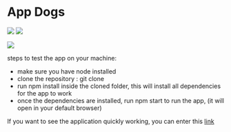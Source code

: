 # App Dogs

![](https://dsm01pap002files.storage.live.com/y4mTjj1EH6cxwCOi0ctDHvTJgEvuIdBvqcz2RqiZqTqJdG8apQkKARDO-vYvQK_KdUu7pDHoX43cPPvQKG-_Ts-gZ5MwVdceimuCnwnSWhhF0Ze7mQQdf1fQa1irdp0EaB7aDP_Phrm_E_d-kKHMMd3__H7gCcwf_lNCLVvRC3nBdA955VLsqlzPMvptwf2TZKb?width=256&height=127&cropmode=none)
![](https://dsm01pap002files.storage.live.com/y4mxw4fjjMQbH77lOLjDuRR4hWS-vdz0ItflC5dYspU6ilP6lfAuN3pqJFPTnYllR0ySzij3fw04LiJCj9K7lNH8RFtOzPSdUjavQrHK56ODZhX0xA7IDYOPNvWtqFgNZ9i24apOWxpjrAKPlwpAQCp_MpuwA2csPzkquuQUKjaiVqlFVEVTbSR6HXduJFu_u-f?width=256&height=130&cropmode=none)

![](https://dsm01pap002files.storage.live.com/y4mggxpfoAzResAWRHwY5V1EkD7vBfgldKKqaA5UdTD9uOqNg1MU98apDiyOuGMJ5E78pXuLkrDNbcYCOJpfkicFXMfngwZpwwSdxjTfcdRlpkiABiDel17k72gzkGeSsM4wnM4aBDRAFkenSxwJLrZosSTxZh95G_2KHO4JiSizv30BZzb3quT5hBunMl1JqPA?width=256&height=130&cropmode=none)








steps to test the app on your machine:
* make sure you have node installed
* clone the repository : git clone <copied repository link>
* run npm install inside the cloned folder, this will install all dependencies for the app to work
* once the dependencies are installed, run npm start to run the app, (it will open in your default browser)
  
If you want to see the application quickly working, you can enter this [link](https://dogs-app-client.vercel.app/)

